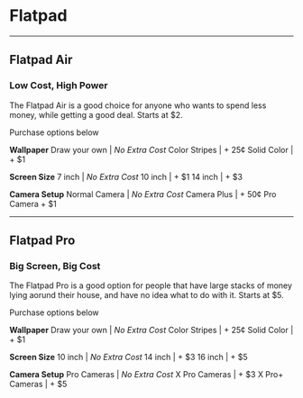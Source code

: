 # Flatpad


<hr>

## Flatpad Air
### Low Cost, High Power

The Flatpad Air is a good choice for anyone who wants to spend less money, while getting a good deal.
Starts at $2.

Purchase options below

  

**Wallpaper**
Draw your own | _No Extra Cost_
Color Stripes | + 25¢
Solid Color | + $1

  

**Screen Size**
 7 inch | _No Extra Cost_
 10 inch | + $1
 14 inch | + $3

  

**Camera Setup**
 Normal Camera |  _No Extra Cost_
 Camera Plus | + 50¢
 Pro Camera  + $1

<hr>

## Flatpad Pro
### Big Screen, Big Cost
The Flatpad Pro is a good option for people that have large stacks of money lying aorund their house, and have no idea what to do with it. 
Starts at $5.

Purchase options below

  

**Wallpaper**
 Draw your own | _No Extra Cost_
 Color Stripes | + 25¢
 Solid Color | + $1

  

**Screen Size**
 10 inch | _No Extra Cost_
 14 inch | + $3
 16 inch | + $5

  

**Camera Setup**
 Pro Cameras | _No Extra Cost_
 X Pro Cameras | + $3
 X Pro+ Cameras | + $5






